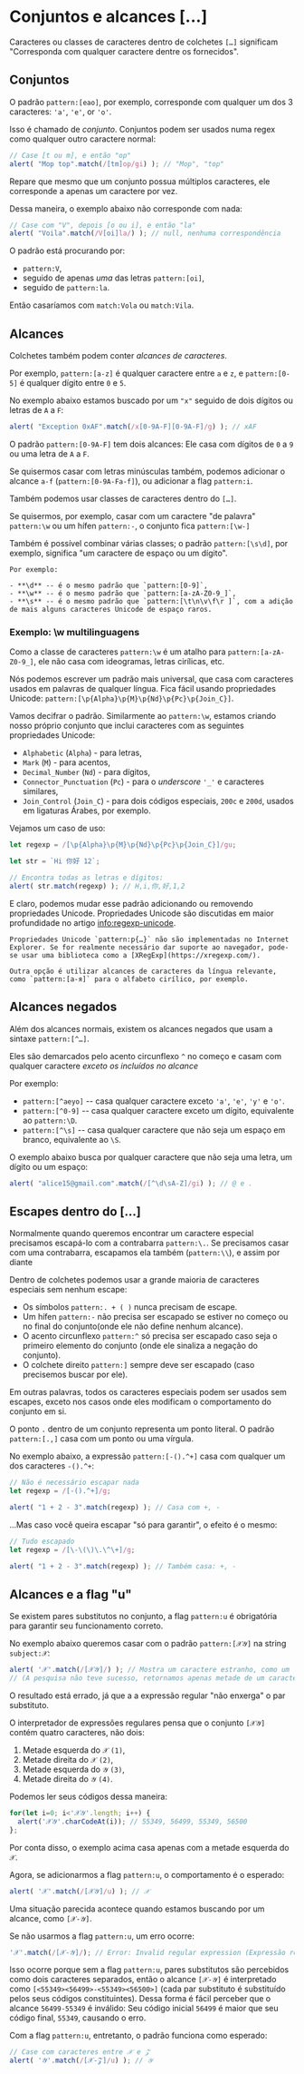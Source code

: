 # Conjuntos e alcances [...]

Caracteres ou classes de caracteres dentro de colchetes `[…]` significam "Corresponda com qualquer caractere dentre os fornecidos".

## Conjuntos

O padrão `pattern:[eao]`, por exemplo, corresponde com qualquer um dos 3 caracteres: `'a'`, `'e'`, or `'o'`.

Isso é chamado de *conjunto*. Conjuntos podem ser usados numa regex como qualquer outro caractere normal:

```js run
// Case [t ou m], e então "op"
alert( "Mop top".match(/[tm]op/gi) ); // "Mop", "top"
```

Repare que mesmo que um conjunto possua múltiplos caracteres, ele corresponde a apenas um caractere por vez.

Dessa maneira, o exemplo abaixo não corresponde com nada:

```js run
// Case com "V", depois [o ou i], e então "la"
alert( "Voila".match(/V[oi]la/) ); // null, nenhuma correspondência
```

O padrão está procurando por:

- `pattern:V`,
- seguido de apenas *uma* das letras `pattern:[oi]`,
- seguido de `pattern:la`.

Então casaríamos com `match:Vola` ou `match:Vila`.

## Alcances

Colchetes também podem conter *alcances de caracteres*.

Por exemplo, `pattern:[a-z]` é qualquer caractere entre `a` e `z`, e `pattern:[0-5]` é qualquer dígito entre `0` e `5`.

No exemplo abaixo estamos buscado por um `"x"` seguido de dois dígitos ou letras de `A` a `F`:

```js run
alert( "Exception 0xAF".match(/x[0-9A-F][0-9A-F]/g) ); // xAF
```

O padrão `pattern:[0-9A-F]` tem dois alcances: Ele casa com dígitos de `0` a `9` ou uma letra de `A` a `F`.

Se quisermos casar com letras minúsculas também, podemos adicionar o alcance `a-f` (`pattern:[0-9A-Fa-f]`), ou adicionar a flag `pattern:i`.

Também podemos usar classes de caracteres dentro do `[…]`.

Se quisermos, por exemplo, casar com um caractere "de palavra" `pattern:\w` ou um hífen `pattern:-`, o conjunto fica `pattern:[\w-]`

Também é possível combinar várias classes; o padrão `pattern:[\s\d]`, por exemplo, significa "um caractere de espaço ou um dígito".

```smart header="Classes de caracteres são atalhos para certos conjuntos de caracteres"
Por exemplo:

- **\d** -- é o mesmo padrão que `pattern:[0-9]`,
- **\w** -- é o mesmo padrão que `pattern:[a-zA-Z0-9_]`,
- **\s** -- é o mesmo padrão que `pattern:[\t\n\v\f\r ]`, com a adição de mais alguns caracteres Unicode de espaço raros.
```

### Exemplo: \w multilinguagens

Como a classe de caracteres `pattern:\w` é um atalho para `pattern:[a-zA-Z0-9_]`, ele não casa com ideogramas, letras cirílicas, etc.

Nós podemos escrever um padrão mais universal, que casa com caracteres usados em palavras de qualquer língua. Fica fácil usando propriedades Unicode: `pattern:[\p{Alpha}\p{M}\p{Nd}\p{Pc}\p{Join_C}]`.

Vamos decifrar o padrão. Similarmente ao `pattern:\w`, estamos criando nosso próprio conjunto que inclui caracteres com as seguintes propriedades Unicode:

- `Alphabetic` (`Alpha`) - para letras,
- `Mark` (`M`) - para acentos,
- `Decimal_Number` (`Nd`) - para dígitos,
- `Connector_Punctuation` (`Pc`) - para o *underscore* `'_'` e caracteres similares,
- `Join_Control` (`Join_C`) - para dois códigos especiais, `200c` e `200d`, usados em ligaturas Árabes, por exemplo.

Vejamos um caso de uso:

```js run
let regexp = /[\p{Alpha}\p{M}\p{Nd}\p{Pc}\p{Join_C}]/gu;

let str = `Hi 你好 12`;

// Encontra todas as letras e dígitos:
alert( str.match(regexp) ); // H,i,你,好,1,2
```

E claro, podemos mudar esse padrão adicionando ou removendo propriedades Unicode. Propriedades Unicode são discutidas em maior profundidade no artigo <info:regexp-unicode>.

```warn header="Propriedades Unicode não são suportadas no IE"
Propriedades Unicode `pattern:p{…}` não são implementadas no Internet Explorer. Se for realmente necessário dar suporte ao navegador, pode-se usar uma biblioteca como a [XRegExp](https://xregexp.com/).

Outra opção é utilizar alcances de caracteres da língua relevante, como `pattern:[а-я]` para o alfabeto cirílico, por exemplo.
```

## Alcances negados

Além dos alcances normais, existem os alcances negados que usam a sintaxe `pattern:[^…]`.

Eles são demarcados pelo acento circunflexo `^` no começo e casam com qualquer caractere *exceto os incluídos no alcance* 

Por exemplo:

- `pattern:[^aeyo]` -- casa qualquer caractere exceto  `'a'`, `'e'`, `'y'` e `'o'`.
- `pattern:[^0-9]` -- casa qualquer caractere exceto um dígito, equivalente ao `pattern:\D`.
- `pattern:[^\s]` -- casa qualquer caractere que não seja um espaço em branco, equivalente ao `\S`.

O exemplo abaixo busca por qualquer caractere que não seja uma letra, um dígito ou um espaço:

```js run
alert( "alice15@gmail.com".match(/[^\d\sA-Z]/gi) ); // @ e .
```

## Escapes dentro do […]

Normalmente quando queremos encontrar um caractere especial precisamos escapá-lo com a contrabarra `pattern:\.`. Se precisamos casar com uma contrabarra, escapamos ela também (`pattern:\\`), e assim por diante

Dentro de colchetes podemos usar a grande maioria de caracteres especiais sem nenhum escape:

- Os símbolos `pattern:. + ( )` nunca precisam de escape.
- Um hífen `pattern:-` não precisa ser escapado se estiver no começo ou no final do conjunto(onde ele não define nenhum alcance).
- O acento circunflexo `pattern:^` só precisa ser escapado caso seja o primeiro elemento do conjunto (onde ele sinaliza a negação do conjunto).
- O colchete direito `pattern:]` sempre deve ser escapado (caso precisemos buscar por ele).

Em outras palavras, todos os caracteres especiais podem ser usados sem escapes, exceto nos casos onde eles modificam o comportamento do conjunto em si.

O ponto `.` dentro de um conjunto representa um ponto literal. O padrão `pattern:[.,]` casa com um ponto ou uma vírgula.

No exemplo abaixo, a expressão `pattern:[-().^+]` casa com qualquer um dos caracteres `-().^+`:

```js run
// Não é necessário escapar nada
let regexp = /[-().^+]/g;

alert( "1 + 2 - 3".match(regexp) ); // Casa com +, -
```

...Mas caso você queira escapar "só para garantir", o efeito é o mesmo:

```js run
// Tudo escapado
let regexp = /[\-\(\)\.\^\+]/g;

alert( "1 + 2 - 3".match(regexp) ); // Também casa: +, -
```

## Alcances e a flag "u"

Se existem pares substitutos no conjunto, a flag `pattern:u` é obrigatória para garantir seu funcionamento correto.

No exemplo abaixo queremos casar com o padrão `pattern:[𝒳𝒴]` na string `subject:𝒳`:

```js run
alert( '𝒳'.match(/[𝒳𝒴]/) ); // Mostra um caractere estranho, como um [?]
// (A pesquisa não teve sucesso, retornamos apenas metade de um caractere)
```

O resultado está errado, já que a a expressão regular "não enxerga" o par substituto.

O interpretador de expressões regulares pensa que o conjunto `[𝒳𝒴]` contém quatro caracteres, não dois:

1. Metade esquerda do `𝒳` `(1)`,
2. Metade direita do `𝒳` `(2)`,
3. Metade esquerda do `𝒴` `(3)`,
4. Metade direita do `𝒴` `(4)`.

Podemos ler seus códigos dessa maneira:

```js run
for(let i=0; i<'𝒳𝒴'.length; i++) {
  alert('𝒳𝒴'.charCodeAt(i)); // 55349, 56499, 55349, 56500
};
```

Por conta disso, o exemplo acima casa apenas com a metade esquerda do `𝒳`.

Agora, se adicionarmos a flag `pattern:u`, o comportamento é o esperado:

```js run
alert( '𝒳'.match(/[𝒳𝒴]/u) ); // 𝒳
```

Uma situação parecida acontece quando estamos buscando por um alcance, como `[𝒳-𝒴]`.

Se não usarmos a flag `pattern:u`, um erro ocorre:

```js run
'𝒳'.match(/[𝒳-𝒴]/); // Error: Invalid regular expression (Expressão regular inválida)
```

Isso ocorre porque sem a flag `pattern:u`, pares substitutos são percebidos como dois caracteres separados, então o alcance `[𝒳-𝒴]` é interpretado como `[<55349><56499>-<55349><56500>]` (cada par substituto é substituído pelos seus códigos constituintes). Dessa forma é fácil perceber que o alcance `56499-55349` é inválido: Seu código inicial `56499` é maior que seu código final, `55349`, causando o erro.

Com a flag `pattern:u`, entretanto, o padrão funciona como esperado:

```js run
// Case com caracteres entre 𝒳 e 𝒵
alert( '𝒴'.match(/[𝒳-𝒵]/u) ); // 𝒴
```

